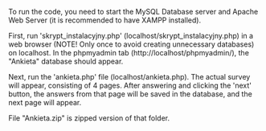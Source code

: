 To run the code, you need to start the MySQL Database server and Apache Web Server (it is recommended to have XAMPP installed). 

First, run 'skrypt_instalacyjny.php' (localhost/skrypt_instalacyjny.php) in a web browser (NOTE! Only once to avoid creating unnecessary databases) on localhost. In the phpmyadmin tab (http://localhost/phpmyadmin/), the "Ankieta" database should appear. 

Next, run the 'ankieta.php' file (localhost/ankieta.php). The actual survey will appear, consisting of 4 pages. After answering and clicking the 'next' button, the answers from that page will be saved in the database, and the next page will appear.


File "Ankieta.zip" is zipped version of that folder.
